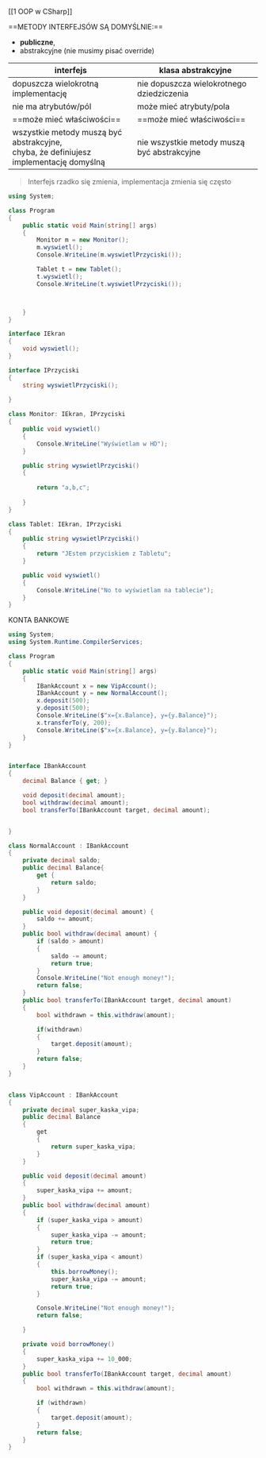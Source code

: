 [[1 OOP w CSharp]]

==METODY INTERFEJSÓW SĄ DOMYŚLNIE:==
- **publiczne**,
- abstrakcyjne (nie musimy pisać override)


interfejs | klasa abstrakcyjne
--- | ---
dopuszcza wielokrotną implementację | nie dopuszcza wielokrotnego dziedziczenia
nie ma atrybutów/pól | może mieć atrybuty/pola
==może mieć właściwości== | ==może mieć właściwości==
wszystkie metody muszą być abstrakcyjne, <br /> chyba, że definiujesz implementację domyślną  | nie wszystkie metody muszą być abstrakcyjne


> Interfejs rzadko się zmienia, 
> implementacja zmienia się często

```c#
using System;

class Program
{
    public static void Main(string[] args)
    {
        Monitor m = new Monitor();
        m.wyswietl();
        Console.WriteLine(m.wyswietlPrzyciski());

        Tablet t = new Tablet();
        t.wyswietl();
        Console.WriteLine(t.wyswietlPrzyciski());



    }
}

interface IEkran
{
    void wyswietl();
}

interface IPrzyciski
{
    string wyswietlPrzyciski();
    
}

class Monitor: IEkran, IPrzyciski
{
    public void wyswietl()
    {
        Console.WriteLine("Wyświetlam w HD");
    }

    public string wyswietlPrzyciski()
    {
        
        return "a,b,c";
        
    }
}

class Tablet: IEkran, IPrzyciski
{
    public string wyswietlPrzyciski()
    {
        return "JEstem przyciskiem z Tabletu";
    }

    public void wyswietl()
    {
        Console.WriteLine("No to wyświetlam na tablecie");
    }
}

```


KONTA BANKOWE
```c#
using System;
using System.Runtime.CompilerServices;

class Program
{
    public static void Main(string[] args)
    {
        IBankAccount x = new VipAccount();
        IBankAccount y = new NormalAccount();
        x.deposit(500);
        y.deposit(500);
        Console.WriteLine($"x={x.Balance}, y={y.Balance}");
        x.transferTo(y, 200);
        Console.WriteLine($"x={x.Balance}, y={y.Balance}");
    }
}


interface IBankAccount
{
    decimal Balance { get; }

    void deposit(decimal amount);
    bool withdraw(decimal amount);
    bool transferTo(IBankAccount target, decimal amount);


}

class NormalAccount : IBankAccount
{
    private decimal saldo;
    public decimal Balance{
        get {
            return saldo;
        }
    }

    public void deposit(decimal amount) { 
        saldo += amount;
    }
    public bool withdraw(decimal amount) {
        if (saldo > amount)
        {
            saldo -= amount;
            return true;
        }
        Console.WriteLine("Not enough money!");
        return false;    
    }
    public bool transferTo(IBankAccount target, decimal amount)
    {
        bool withdrawn = this.withdraw(amount);

        if(withdrawn)
        {
            target.deposit(amount);
        }
        return false;
    }
}


class VipAccount : IBankAccount
{
    private decimal super_kaska_vipa;
    public decimal Balance
    {
        get
        {
            return super_kaska_vipa;
        }
    }

    public void deposit(decimal amount)
    {
        super_kaska_vipa += amount;
    }
    public bool withdraw(decimal amount)
    {
        if (super_kaska_vipa > amount)
        {
            super_kaska_vipa -= amount;
            return true;
        }
        if (super_kaska_vipa < amount)
        {
            this.borrowMoney();
            super_kaska_vipa -= amount;
            return true;
        }

        Console.WriteLine("Not enough money!");
        return false;

    }

    private void borrowMoney()
    {
        super_kaska_vipa += 10_000;
    }
    public bool transferTo(IBankAccount target, decimal amount)
    {
        bool withdrawn = this.withdraw(amount);

        if (withdrawn)
        {
            target.deposit(amount);
        }
        return false;
    }
}
```









